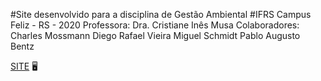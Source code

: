#Site desenvolvido para a disciplina de Gestão Ambiental
#IFRS Campus Feliz - RS - 2020
Professora: Dra. Cristiane Inês Musa 
Colaboradores:
Charles Mossmann
Diego Rafael Vieira
Miguel Schmidt
Pablo Augusto Bentz

[SITE](https://diegorafaelvieira.github.io/GestaoAmbiental/) :desktop_computer: 
